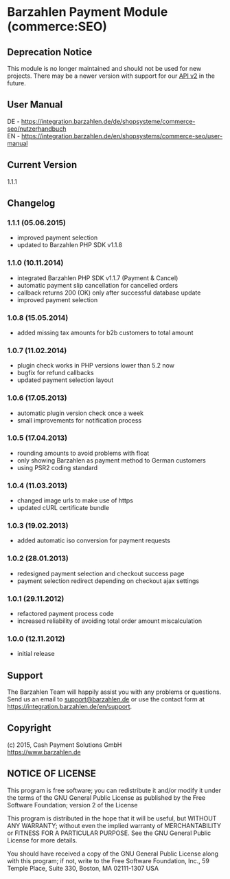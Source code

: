 # Barzahlen Payment Module (commerce:SEO)

## Deprecation Notice
This module is no longer maintained and should not be used for new projects. There may be a newer version with support for our [API v2](https://docs.barzahlen.de/api/v2/) in the future.

## User Manual
DE - https://integration.barzahlen.de/de/shopsysteme/commerce-seo/nutzerhandbuch  
EN - https://integration.barzahlen.de/en/shopsystems/commerce-seo/user-manual

## Current Version
1.1.1

## Changelog

### 1.1.1 (05.06.2015)
* improved payment selection
* updated to Barzahlen PHP SDK v1.1.8

### 1.1.0 (10.11.2014)
* integrated Barzahlen PHP SDK v1.1.7 (Payment & Cancel)
* automatic payment slip cancellation for cancelled orders
* callback returns 200 (OK) only after successful database update
* improved payment selection

### 1.0.8 (15.05.2014)
* added missing tax amounts for b2b customers to total amount

### 1.0.7 (11.02.2014)
* plugin check works in PHP versions lower than 5.2 now
* bugfix for refund callbacks
* updated payment selection layout

### 1.0.6 (17.05.2013)
* automatic plugin version check once a week
* small improvements for notification process

### 1.0.5 (17.04.2013)
* rounding amounts to avoid problems with float
* only showing Barzahlen as payment method to German customers
* using PSR2 coding standard

### 1.0.4 (11.03.2013)
* changed image urls to make use of https
* updated cURL certificate bundle

### 1.0.3 (19.02.2013)
* added automatic iso conversion for payment requests

### 1.0.2 (28.01.2013)
* redesigned payment selection and checkout success page
* payment selection redirect depending on checkout ajax settings

### 1.0.1 (29.11.2012)
* refactored payment process code
* increased reliability of avoiding total order amount miscalculation

### 1.0.0 (12.11.2012)
* initial release

## Support
The Barzahlen Team will happily assist you with any problems or questions. Send us an email to support@barzahlen.de or use the contact form at https://integration.barzahlen.de/en/support.

## Copyright
(c) 2015, Cash Payment Solutions GmbH  
https://www.barzahlen.de

## NOTICE OF LICENSE
This program is free software; you can redistribute it and/or modify it under the terms of the GNU General Public License as published by the Free Software Foundation; version 2 of the License

This program is distributed in the hope that it will be useful, but WITHOUT ANY WARRANTY; without even the implied warranty of MERCHANTABILITY or FITNESS FOR A PARTICULAR PURPOSE. See the GNU General Public License for more details.

You should have received a copy of the GNU General Public License along with this program; if not, write to the Free Software Foundation, Inc., 59 Temple Place, Suite 330, Boston, MA 02111-1307 USA
